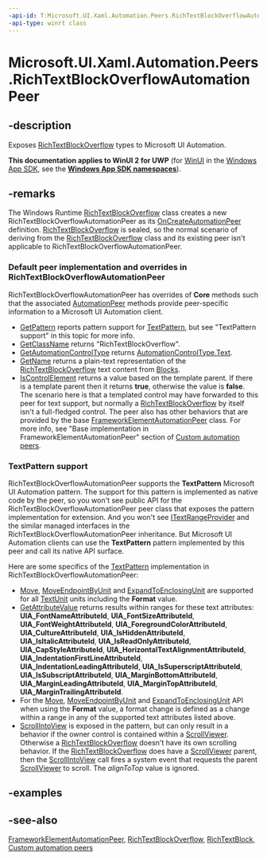 ```yaml
---
-api-id: T:Microsoft.UI.Xaml.Automation.Peers.RichTextBlockOverflowAutomationPeer
-api-type: winrt class
---
```


<!-- Class syntax.
public class RichTextBlockOverflowAutomationPeer : Windows.UI.Xaml.Automation.Peers.FrameworkElementAutomationPeer, Windows.UI.Xaml.Automation.Peers.IRichTextBlockOverflowAutomationPeer
-->

# Microsoft.UI.Xaml.Automation.Peers.RichTextBlockOverflowAutomationPeer

## -description
Exposes [RichTextBlockOverflow](../microsoft.ui.xaml.controls/richtextblockoverflow.md) types to Microsoft UI Automation.

**This documentation applies to WinUI 2 for UWP** (for [WinUI](/windows/apps/winui/winui3/) in the [Windows App SDK](/windows/apps/windows-app-sdk/), see the **[Windows App SDK namespaces](/windows/windows-app-sdk/api/winrt/)**).

## -remarks
The Windows Runtime  [RichTextBlockOverflow](../microsoft.ui.xaml.controls/richtextblockoverflow.md) class creates a new RichTextBlockOverflowAutomationPeer as its [OnCreateAutomationPeer](../microsoft.ui.xaml/uielement_oncreateautomationpeer_1478162674.md) definition. [RichTextBlockOverflow](../microsoft.ui.xaml.controls/richtextblockoverflow.md) is sealed, so the normal scenario of deriving from the [RichTextBlockOverflow](../microsoft.ui.xaml.controls/richtextblockoverflow.md) class and its existing peer isn't applicable to RichTextBlockOverflowAutomationPeer.

### Default peer implementation and overrides in **RichTextBlockOverflowAutomationPeer**

RichTextBlockOverflowAutomationPeer has overrides of **Core** methods such that the associated [AutomationPeer](automationpeer.md) methods provide peer-specific information to a Microsoft UI Automation client.

+ [GetPattern](automationpeer_getpattern_1700082720.md) reports pattern support for [TextPattern](/windows/desktop/api/uiautomationclient/nn-uiautomationclient-iuiautomationtextpattern), but see "TextPattern support" in this topic for more info.
+ [GetClassName](automationpeer_getclassname_614238974.md) returns "RichTextBlockOverflow".
+ [GetAutomationControlType](automationpeer_getautomationcontroltype_1156384152.md) returns [AutomationControlType.Text](automationcontroltype.md).
+ [GetName](automationpeer_getname_1386609741.md) returns a plain-text representation of the [RichTextBlockOverflow](../microsoft.ui.xaml.controls/richtextblockoverflow.md) text content from [Blocks](../microsoft.ui.xaml.controls/richtextblock_blocks.md).
+ [IsControlElement](automationpeer_iscontrolelement_1004644794.md) returns a value based on the template parent. If there is a template parent then it returns **true**, otherwise the value is **false**. The scenario here is that a templated control may have forwarded to this peer for text support, but normally a [RichTextBlockOverflow](../microsoft.ui.xaml.controls/richtextblockoverflow.md) by itself isn't a full-fledged control.
The peer also has other behaviors that are provided by the base [FrameworkElementAutomationPeer](frameworkelementautomationpeer.md) class. For more info, see "Base implementation in FrameworkElementAutomationPeer" section of [Custom automation peers](/windows/uwp/accessibility/custom-automation-peers).

### TextPattern support

 RichTextBlockOverflowAutomationPeer supports the **TextPattern**  Microsoft UI Automation pattern. The support for this pattern is implemented as native code by the peer, so you won't see public API for the RichTextBlockOverflowAutomationPeer peer class that exposes the pattern implementation for extension. And you won't see [ITextRangeProvider](../microsoft.ui.xaml.automation.provider/itextrangeprovider.md) and the similar managed interfaces in the RichTextBlockOverflowAutomationPeer inheritance. But Microsoft UI Automation clients can use the **TextPattern** pattern implemented by this peer and call its native API surface.

Here are some specifics of the [TextPattern](/windows/desktop/api/uiautomationclient/nn-uiautomationclient-iuiautomationtextpattern) implementation in RichTextBlockOverflowAutomationPeer: 
+ [Move](/windows/desktop/api/uiautomationcore/nf-uiautomationcore-itextrangeprovider-move), [MoveEndpointByUnit](/windows/desktop/api/uiautomationcore/nf-uiautomationcore-itextrangeprovider-moveendpointbyunit) and [ExpandToEnclosingUnit](/windows/desktop/api/uiautomationcore/nf-uiautomationcore-itextrangeprovider-expandtoenclosingunit) are supported for all [TextUnit](/windows/desktop/api/uiautomationcore/ne-uiautomationcore-textunit) units including the **Format** value.
+ [GetAttributeValue](/windows/desktop/api/uiautomationcore/nf-uiautomationcore-itextrangeprovider-getattributevalue) returns results within ranges for these text attributes: **UIA_FontNameAttributeId**, **UIA_FontSizeAttributeId**, **UIA_FontWeightAttributeId**, **UIA_ForegroundColorAttributeId**, **UIA_CultureAttributeId**, **UIA_IsHiddenAttributeId**, **UIA_IsItalicAttributeId**, **UIA_IsReadOnlyAttributeId**, **UIA_CapStyleAttributeId**, **UIA_HorizontalTextAlignmentAttributeId**, **UIA_IndentationFirstLineAttributeId**, **UIA_IndentationLeadingAttributeId**, **UIA_IsSuperscriptAttributeId**, **UIA_IsSubscriptAttributeId**, **UIA_MarginBottomAttributeId**, **UIA_MarginLeadingAttributeId**, **UIA_MarginTopAttributeId**, **UIA_MarginTrailingAttributeId**.
+ For the [Move](/windows/desktop/api/uiautomationcore/nf-uiautomationcore-itextrangeprovider-move), [MoveEndpointByUnit](/windows/desktop/api/uiautomationcore/nf-uiautomationcore-itextrangeprovider-moveendpointbyunit) and [ExpandToEnclosingUnit](/windows/desktop/api/uiautomationcore/nf-uiautomationcore-itextrangeprovider-expandtoenclosingunit)  API when using the **Format** value, a format change is defined as a change within a range in any of the supported text attributes listed above.
+ [ScrollIntoView](/windows/desktop/api/uiautomationcore/nf-uiautomationcore-itextrangeprovider-scrollintoview) is exposed in the pattern, but can only result in a behavior if the owner control is contained within a [ScrollViewer](../microsoft.ui.xaml.controls/scrollviewer.md). Otherwise a [RichTextBlockOverflow](../microsoft.ui.xaml.controls/richtextblockoverflow.md) doesn't have its own scrolling behavior. If the [RichTextBlockOverflow](../microsoft.ui.xaml.controls/richtextblockoverflow.md) does have a [ScrollViewer](../microsoft.ui.xaml.controls/scrollviewer.md) parent, then the [ScrollIntoView](/windows/desktop/api/uiautomationcore/nf-uiautomationcore-itextrangeprovider-scrollintoview) call fires a system event that requests the parent [ScrollViewer](../microsoft.ui.xaml.controls/scrollviewer.md) to scroll. The *alignToTop* value is ignored.


## -examples

## -see-also
[FrameworkElementAutomationPeer](frameworkelementautomationpeer.md), [RichTextBlockOverflow](../microsoft.ui.xaml.controls/richtextblockoverflow.md), [RichTextBlock](../microsoft.ui.xaml.controls/richtextblock.md), [Custom automation peers](/windows/uwp/accessibility/custom-automation-peers)
